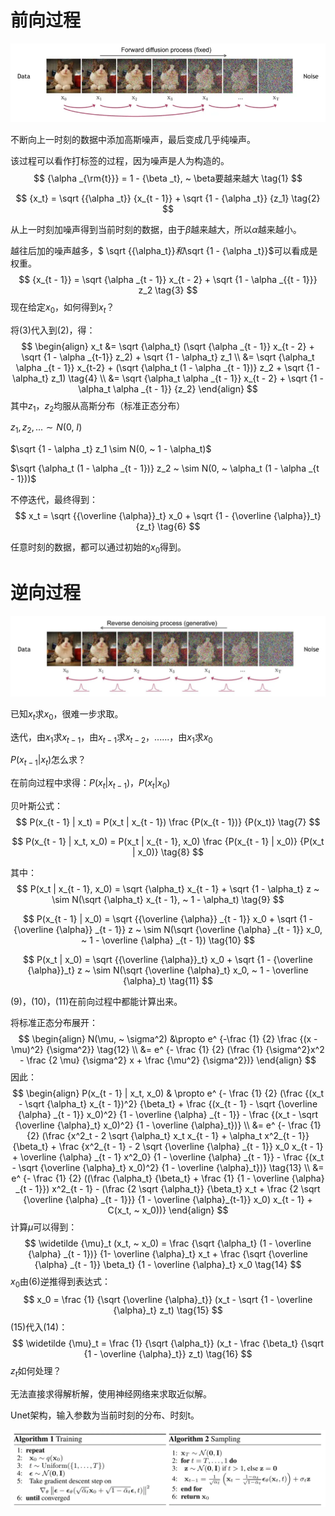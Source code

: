 # 前向过程

![](https://github.com/RuiqingTang/picx-images-hosting/raw/master/image/前向.45hbbbx3s.webp)

不断向上一时刻的数据中添加高斯噪声，最后变成几乎纯噪声。

该过程可以看作打标签的过程，因为噪声是人为构造的。
$$
{\alpha _{\rm{t}}} = 1 - {\beta _t}, ~ \beta要越来越大 \tag{1}
$$

$$
{x_t} = \sqrt {{\alpha _t}} {x_{t - 1}} + \sqrt {1 - {\alpha _t}} {z_1} \tag{2}
$$

从上一时刻加噪声得到当前时刻的数据，由于${\beta}$越来越大，所以$\alpha$越来越小。

越往后加的噪声越多，$ \sqrt {{\alpha_t}}$和$\sqrt {1 - {\alpha _t}}$可以看成是权重。
$$
{x_{t - 1}} = \sqrt {\alpha _{t - 1}} x_{t - 2} + \sqrt {1 - \alpha _{{t - 1}}} z_2 \tag{3}
$$
现在给定$x_0$，如何得到$x_t$？

将(3)代入到(2)，得：
$$
\begin{align}
x_t &= \sqrt {\alpha_t} (\sqrt {\alpha _{t - 1}} x_{t - 2} + \sqrt {1 - \alpha _{t-1}} z_2) + \sqrt {1 - \alpha_t} z_1 \\
    &= \sqrt {\alpha_t \alpha _{t - 1}} x_{t-2} + (\sqrt {\alpha_t (1 - \alpha _{t - 1})} z_2 + \sqrt {1 - \alpha_t} z_1) \tag{4} \\
    &= \sqrt {\alpha_t \alpha _{t - 1}} x_{t - 2} + \sqrt {1 - \alpha_t \alpha _{t - 1}} {z_2} 
\end{align}
$$
其中$z_1$，$z_2$均服从高斯分布（标准正态分布）

$z_1, z_2,... \sim N(0, ~ I)$

$\sqrt {1 - \alpha _t} z_1 \sim N(0, ~ 1 - \alpha_t)$​

$\sqrt {\alpha_t (1 - \alpha _{t - 1})} z_2 ~ \sim N(0, ~ \alpha_t (1 - \alpha _{t - 1}))$

不停迭代，最终得到：
$$
x_t = \sqrt {{\overline {\alpha}}_t} x_0 + \sqrt {1 - {\overline {\alpha}}_t}{z_t} \tag{6}
$$


任意时刻的数据，都可以通过初始的$x_0$得到。

# 逆向过程

![](https://github.com/RuiqingTang/picx-images-hosting/raw/master/image/逆向.8kzvuysbhd.webp)

已知$x_t$求$x_0$，很难一步求取。

迭代，由$x_1$求$x_{t - 1}$，由$x_{t - 1}$求$x_{t - 2}$，......，由$x_1$求$x_0$

$P(x_{t - 1} | x_t)$怎么求？

在前向过程中求得：$P(x_t | x_{t - 1})$，$P(x_t | x_0)$

贝叶斯公式：
$$
P(x_{t - 1} | x_t) = P(x_t | x_{t - 1}) \frac {P(x_{t - 1})} {P(x_t)} \tag{7}
$$

$$
P(x_{t - 1} | x_t, x_0) = P(x_t | x_{t - 1}, x_0) \frac {P(x_{t - 1} | x_0)} {P(x_t | x_0)} \tag{8}
$$

其中：
$$
P(x_t | x_{t - 1}, x_0) = \sqrt {\alpha_t} x_{t - 1} + \sqrt {1 - \alpha_t} z ~ \sim N(\sqrt {\alpha_t} x_{t - 1}, ~ 1 - \alpha_t) \tag{9}
$$

$$
P(x_{t - 1} | x_0) = \sqrt {{\overline {\alpha}} _{t - 1}} x_0 + \sqrt {1 - {\overline {\alpha}} _{t - 1}} z ~ \sim N(\sqrt {\overline {\alpha} _{t - 1}} x_0, ~ 1 - \overline {\alpha} _{t - 1}) \tag{10}
$$

$$
P(x_t | x_0) = \sqrt {{\overline {\alpha}}_t} x_0 + \sqrt {1 - {\overline {\alpha}}_t} z ~ \sim N(\sqrt {\overline {\alpha}_t} x_0, ~ 1 - \overline {\alpha}_t) \tag{11}
$$

(9)，(10)，(11)在前向过程中都能计算出来。

将标准正态分布展开：
$$
\begin{align}
N(\mu, ~ \sigma^2) &\propto e^ {-\frac {1} {2} \frac {(x - \mu)^2} {\sigma^2}} \tag{12} \\
&= e^ {- \frac {1} {2} (\frac {1} {\sigma^2}x^2 - \frac {2 \mu} {\sigma^2} x + \frac {\mu^2} {\sigma^2})}
\end{align}
$$
因此：
$$
\begin{align}
P(x_{t - 1} | x_t, x_0) & \propto e^ {- \frac {1} {2} (\frac {(x_t - \sqrt {\alpha_t} x_{t - 1})^2} {\beta_t} + \frac {(x_{t - 1} - \sqrt {\overline {\alpha} _{t - 1}} x_0)^2} {1 - \overline {\alpha} _{t - 1}} - \frac {(x_t - \sqrt {\overline {\alpha}_t} x_0)^2} {1 - \overline {\alpha}_t})} \\
&= e^ {- \frac {1} {2} (\frac {x^2_t - 2 \sqrt {\alpha_t} x_t x_{t - 1} + \alpha_t x^2_{t - 1}} {\beta_t} + \frac {x^2_{t - 1} - 2 \sqrt {\overline {\alpha} _{t - 1}} x_0 x_{t - 1} + \overline {\alpha} _{t - 1} x^2_0} {1 - \overline {\alpha} _{t - 1}} - \frac {(x_t - \sqrt {\overline {\alpha}_t} x_0)^2} {1 - \overline {\alpha}_t})} \tag{13} \\
&= e^ {- \frac {1} {2} ((\frac {\alpha_t} {\beta_t} + \frac {1} {1 - \overline {\alpha} _{t - 1}}) x^2_{t - 1} - (\frac {2 \sqrt {\alpha_t}} {\beta_t} x_t + \frac {2 \sqrt {\overline {\alpha} _{t - 1}}} {1 - \overline {\alpha}_{t-1}} x_0) x_{t - 1} + C(x_t, ~ x_0))}
\end{align}
$$
计算$\mu$可以得到：
$$
\widetilde {\mu}_t (x_t, ~ x_0) = \frac {\sqrt {\alpha_t} (1 - \overline {\alpha} _{t - 1})} {1- \overline {\alpha}_t} x_t + \frac {\sqrt {\overline {\alpha} _{t - 1}} \beta_t} {1 - \overline {\alpha}_t} x_0 \tag{14}
$$
$x_0$由(6)逆推得到表达式：
$$
x_0 = \frac {1} {\sqrt {\overline {\alpha}_t}} (x_t - \sqrt {1 - \overline {\alpha}_t} z_t) \tag{15}
$$
(15)代入(14)：
$$
\widetilde {\mu}_t = \frac {1} {\sqrt {\alpha_t}} (x_t - \frac {\beta_t} {\sqrt {1 - \overline {\alpha}_t}} z_t) \tag{16}
$$
$z_t$​​如何处理？

无法直接求得解析解，使用神经网络来求取近似解。

Unet架构，输入参数为当前时刻的分布、时刻t。

![](https://github.com/RuiqingTang/picx-images-hosting/raw/master/image/algo.231o1nh6cg.webp)







